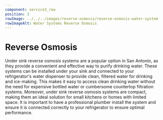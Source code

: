 ```yaml
---
component: service3_row
position: 3
rowImage: ../../../images/reverse-osmosis/reverse-osmosis-water-system.webp
rowImageAlt: Water Systems Reverse Osmosis
---
```

#  Reverse Osmosis

Under sink reverse osmosis systems are a popular option in San Antonio, as they provide a convenient and effective way to purify drinking water. These systems can be installed under your sink and connected to your refrigerator's water dispenser to provide clean, filtered water for drinking and ice-making. This makes it easy to access clean drinking water without the need for expensive bottled water or cumbersome countertop filtration systems. Moreover, under sink reverse osmosis systems are compact, making them an ideal solution for small kitchens or homes with limited space. It is important to have a professional plumber install the system and ensure it is connected correctly to your refrigerator to ensure optimal performance.
